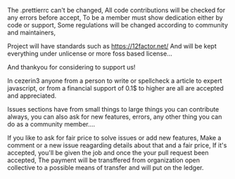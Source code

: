 The .prettierrc can't be changed,
All code contributions will be checked for any errors before accept,
To be a member must show dedication either by code or support,
Some regulations will be changed according to community and maintainers,

Project will have standards such as https://12factor.net/
And will be kept everything under unlicense or more foss based license...

And thankyou for considering to support us!

In cezerin3 anyone from a person to write or spellcheck a article to
expert javascript, or from a financial support of 0.1$ to higher are all
are accepted and appreciated.

Issues sections have from small things to large things you can contribute always,
you can also ask for new features, errors, any other thing you can do as a community member....

If you like to ask for fair price to solve issues or add new features,
Make a comment or a new issue reagarding details about that and a fair price,
If it's accepted, you'll be given the job and once the your pull request been accepted,
The payment will be transffered from organization open collective to a possible
means of transfer and will put on the ledger.
